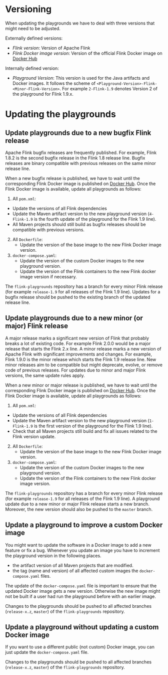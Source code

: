 
# Versioning 

When updating the playgrounds we have to deal with three versions that might need to be adjusted.

Externally defined versions:

* *Flink version*: Version of Apache Flink
* *Flink Docker image version*: Version of the official Flink Docker image on [Docker Hub](https://hub.docker.com/_/flink)

Internally defined version:

* *Playground Version*: This version is used for the Java artifacts and Docker images. It follows the scheme of `<Playground-Version>-Flink-<Minor-Flink-Version>`. For example `2-Flink-1.9` denotes Version 2 of the playground for Flink 1.9.x.

# Updating the playgrounds

## Update playgrounds due to a new bugfix Flink release

Apache Flink bugfix releases are frequently published. For example, Flink 1.8.2 is the second bugfix release in the Flink 1.8 release line. Bugfix releases are binary compatible with previous releases on the same minor release line.

When a new bugfix release is published, we have to wait until the corresponding Flink Docker image is published on [Docker Hub](https://hub.docker.com/_/flink). Once the Flink Docker image is available, update all playgrounds as follows:

1. All `pom.xml`: 
  * Update the versions of all Flink dependencies 
  * Update the Maven artifact version to the new playground version (`4-Flink-1.9` is the fourth update of the playground for the Flink 1.9 line).
  * All Maven projects should still build as bugfix releases should be compatible with previous versions.
2. All `Dockerfile`: 
	* Update the version of the base image to the new Flink Docker image version.
3. `docker-compose.yaml`: 
	* Update the version of the custom Docker images to the new playground version.
	* Update the version of the Flink containers to the new Flink docker image version if necessary.

The `flink-playgrounds` repository has a branch for every minor Flink release (for example `release-1.9` for all releases of the Flink 1.9 line). Updates for a bugfix release should be pushed to the existing branch of the updated release line.

## Update playgrounds due to a new minor (or major) Flink release

A major release marks a significant new version of Flink that probably breaks a lot of existing code. For example Flink 2.0.0 would be a major release that starts the Flink 2.x line. A minor release marks a new version of Apache Flink with significant improvements and changes. For example, Flink 1.9.0 is the minor release which starts the Flink 1.9 release line. New minor releases aim to be compatible but might deprecate, evolve, or remove code of previous releases. For updates due to minor and major Flink versions, the same update rules apply.

When a new minor or major release is published, we have to wait until the corresponding Flink Docker image is published on [Docker Hub](https://hub.docker.com/_/flink). Once the Flink Docker image is available, update all playgrounds as follows:

1. All `pom.xml`: 
  * Update the versions of all Flink dependencies 
  * Update the Maven artifact version to the new playground version (`1-Flink-1.9` is the first version of the playground for the Flink 1.9 line).
  * Check that all Maven projects still build and fix all issues related to the Flink version update.
2. All `Dockerfile`: 
	* Update the version of the base image to the new Flink Docker image version.
3. `docker-compose.yaml`: 
	* Update the version of the custom Docker images to the new playground version.
	* Update the version of the Flink containers to the new Flink docker image version.

The `flink-playgrounds` repository has a branch for every minor Flink release (for example `release-1.9` for all releases of the Flink 1.9 line). A playground update due to a new minor or major Flink release starts a new branch. Moreover, the new version should also be pushed to the `master` branch.

## Update a playground to improve a custom Docker image

You might want to update the software in a Docker image to add a new feature or fix a bug.
Whenever you update an image you have to increment the playground version in the following places.

* the artifact version of all Maven projects that are modified.
* the tag (name and version) of all affected custom images the `docker-compose.yaml` files.

The update of the `docker-compose.yaml` file is important to ensure that the updated Docker image gets a new version. 
Otherwise the new image might not be built if a user had run the playground before with an earlier image.

Changes to the playgrounds should be pushed to all affected branches (`release-x.z`, `master`) of the `flink-playgrounds` repository.

## Update a playground without updating a custom Docker image

If you want to use a different public (not custom) Docker image, you can just update the `docker-compose.yaml` file.

Changes to the playgrounds should be pushed to all affected branches (`release-x.z`, `master`) of the `flink-playgrounds` repository.